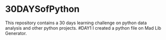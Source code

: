 # 30DAYSofPython
This repository contains a 30 days learning challenge on python data analysis and other python projects.
#DAY1 I created a python file on Mad Lib Generator.
